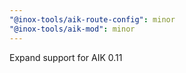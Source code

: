 ```yaml
---
"@inox-tools/aik-route-config": minor
"@inox-tools/aik-mod": minor
---
```


Expand support for AIK 0.11
